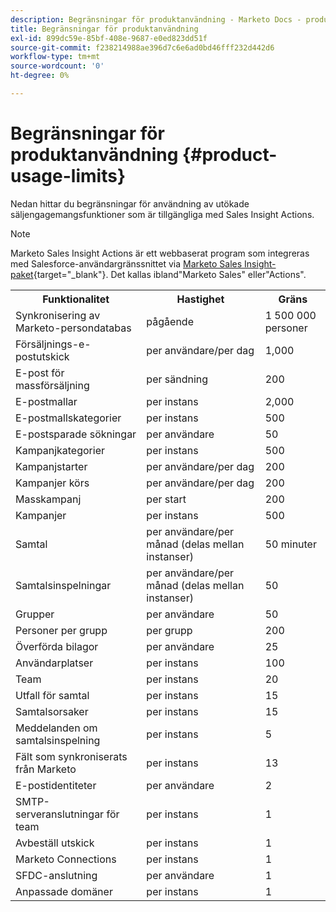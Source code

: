 ```yaml
---
description: Begränsningar för produktanvändning - Marketo Docs - produktdokumentation
title: Begränsningar för produktanvändning
exl-id: 899dc59e-85bf-408e-9687-e0ed823dd51f
source-git-commit: f238214988ae396d7c6e6ad0bd46fff232d442d6
workflow-type: tm+mt
source-wordcount: '0'
ht-degree: 0%

---
```


# Begränsningar för produktanvändning {#product-usage-limits}

Nedan hittar du begränsningar för användning av utökade säljengagemangsfunktioner som är tillgängliga med Sales Insight Actions.

>[!NOTE]
>
>Marketo Sales Insight Actions är ett webbaserat program som integreras med Salesforce-användargränssnittet via [Marketo Sales Insight-paket](/help/marketo/product-docs/marketo-sales-insight/msi-for-salesforce/installation/install-marketo-sales-insight-package-in-salesforce-appexchange.md){target="_blank"}. Det kallas ibland&quot;Marketo Sales&quot; eller&quot;Actions&quot;.

<table>
  <th>Funktionalitet</th>
  <th>Hastighet</th>
  <th>Gräns</th>
 <tr>
  <td>Synkronisering av Marketo-persondatabas</td>
  <td>pågående</td>
  <td>1 500 000 personer</td>
 </tr>
 <tr>
  <td>Försäljnings-e-postutskick</td>
  <td>per användare/per dag</td>
  <td>1,000</td>
 </tr>
 <tr>
  <td>E-post för massförsäljning</td>
  <td>per sändning</td>
  <td>200</td>
 </tr>
 <tr>
  <td>E-postmallar</td>
  <td>per instans</td>
  <td>2,000</td>
 </tr>
 <tr>
  <td>E-postmallskategorier</td>
  <td>per instans</td>
  <td>500</td>
 </tr>
 <tr>
  <td>E-postsparade sökningar</td>
  <td>per användare</td>
  <td>50</td>
 </tr>
 <tr>
  <td>Kampanjkategorier</td>
  <td>per instans</td>
  <td>500</td>
 </tr>
 <tr>
  <td>Kampanjstarter</td>
  <td>per användare/per dag</td>
  <td>200</td>
 </tr>
 <tr>
  <td>Kampanjer körs</td>
  <td>per användare/per dag</td>
  <td>200</td>
 </tr>
 <tr>
  <td>Masskampanj</td>
  <td>per start</td>
  <td>200</td>
 </tr>
 <tr>
  <td>Kampanjer</td>
  <td>per instans</td>
  <td>500</td>
 </tr>
  <td>Samtal</td>
  <td>per användare/per månad (delas mellan instanser)</td>
  <td>50 minuter</td>
 </tr>
 <tr>
  <td>Samtalsinspelningar</td>
  <td>per användare/per månad (delas mellan instanser)</td>
  <td>50</td>
 </tr>
 <tr>
  <td>Grupper</td>
  <td>per användare</td>
  <td>50</td>
 </tr>
 <tr>
  <td>Personer per grupp</td>
  <td>per grupp</td>
  <td>200</td>
 </tr>
 <tr>
  <td>Överförda bilagor</td>
  <td>per användare</td>
  <td>25</td>
 </tr>
 <tr>
  <td>Användarplatser</td>
  <td>per instans</td>
  <td>100</td>
 </tr>
 <tr>
  <td>Team</td>
  <td>per instans</td>
  <td>20</td>
 </tr>
 <tr>
  <td>Utfall för samtal</td>
  <td>per instans</td>
  <td>15</td>
 </tr>
 <tr>
  <td>Samtalsorsaker</td>
  <td>per instans</td>
  <td>15</td>
 </tr>
 <tr>
  <td>Meddelanden om samtalsinspelning</td>
  <td>per instans</td>
  <td>5</td>
 </tr>
 <tr>
  <td>Fält som synkroniserats från Marketo</td>
  <td>per instans</td>
  <td>13</td>
 </tr>
  <td>E-postidentiteter</td>
  <td>per användare</td>
  <td>2</td>
 </tr>
 <tr>
  <td>SMTP-serveranslutningar för team</td>
  <td>per instans</td>
  <td>1</td>
 </tr>
 <tr>
  <td>Avbeställ utskick</td>
  <td>per instans</td>
  <td>1</td>
 </tr>
 <tr>
  <td>Marketo Connections</td>
  <td>per instans</td>
  <td>1</td>
 </tr>
 <tr>
  <td>SFDC-anslutning</td>
  <td>per användare</td>
  <td>1</td>
 </tr>
 <tr>
  <td>Anpassade domäner</td>
  <td>per instans</td>
  <td>1</td>
 </tr>
</table>
